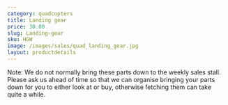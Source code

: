 ```yaml
---
category: quadcopters
title: Landing gear
price: 30.00
slug: Landing-gear
sku: HGW
image: /images/sales/quad_landing_gear.jpg
layout: productdetails
---
```

Note: We do not normally bring these parts down to the weekly sales stall. Please ask us ahead of time so that we can organise bringing your parts down for you to either look at or buy, otherwise fetching them can take quite a while.